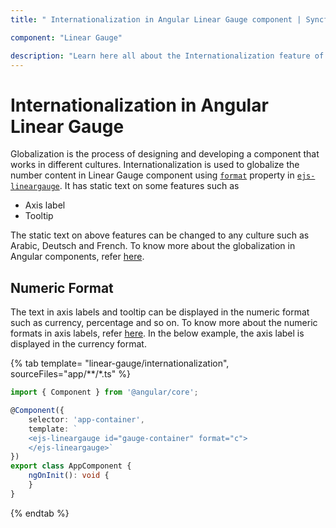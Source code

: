 ```yaml
---
title: " Internationalization in Angular Linear Gauge component | Syncfusion "

component: "Linear Gauge"

description: "Learn here all about the Internationalization feature of Syncfusion Angular Linear Gauge component and more."
---
```


# Internationalization in Angular Linear Gauge

Globalization is the process of designing and developing a component that works in different cultures. Internationalization is used to globalize the number content in Linear Gauge component using [`format`](../api/linear-gauge/label/#format) property in [`ejs-lineargauge`](../api/linear-gauge/linearGaugeModel/).  It has static text on some features such as

* Axis label
* Tooltip

The static text on above features can be changed to any culture such as Arabic, Deutsch and French. To know more about the globalization in Angular components, refer [here](https://ej2.syncfusion.com/angular/documentation/common/internationalization/).

## Numeric Format

The text in axis labels and tooltip can be displayed in the numeric format such as currency, percentage and so on. To know more about the numeric formats in axis labels, refer [here](axis/#displaying-numeric-format-in-labels). In the below example, the axis label is displayed in the currency format.

{% tab template= "linear-gauge/internationalization", sourceFiles="app/**/*.ts" %}

```typescript
import { Component } from '@angular/core';

@Component({
    selector: 'app-container',
    template: `
    <ejs-lineargauge id="gauge-container" format="c">
    </ejs-lineargauge>`
})
export class AppComponent {
    ngOnInit(): void {
    }
}
```

{% endtab %}
